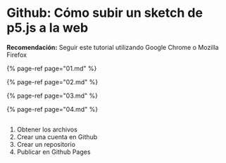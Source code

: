 # Github: Cómo subir un sketch de p5.js a la web

  
**Recomendación:** Seguir este tutorial utilizando Google Chrome o Mozilla Firefox  


{% page-ref page="01.md" %}

{% page-ref page="02.md" %}

{% page-ref page="03.md" %}

{% page-ref page="04.md" %}

## 

1. Obtener los archivos
2. Crear una cuenta en Github
3. Crear un repositorio
4. Publicar en Github Pages

